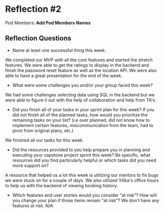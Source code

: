 # Reflection #2

Pod Members: **Add Pod Members Names**

## Reflection Questions

* Name at least one successful thing this week.

 We completed our MVP with all the core features and started the stretch features.
 We were able to get the ratings to display in the backend and finish the password reset feature as well as the location API.
 We were also able to have a great presentation for the end of the week.
 
* What were some challenges you and/or your group faced this week?

 We had some challenges selecting data using SQL in the backend but we were able to figure it out with the help of collaboration and help from TA's.

* Did you finish all of your tasks in your sprint plan for this week? If you did not finish all of the planned tasks, how would you prioritize the remaining tasks on your list?  (i.e over planned, did not know how to implement certain features, miscommunication from the team, had to pivot from original plans, etc.)

 We finished all our tasks for this week.

* Did the resources provided to you help prepare you in planning and executing your capstone project sprint this week? Be specific, what resources did you find particularly helpful or which tasks did you need more support on?

 A resource that helped us a lot this week is utilizing our mentors to fix bugs we were stuck on for a couple of days. We also utilized Yilika's office hours to help us with the backend of viewing booking history.

* Which features and user stories would you consider “at risk”? How will you change your plan if those items remain “at risk”?
 We don't have any features at risk.
N/A
